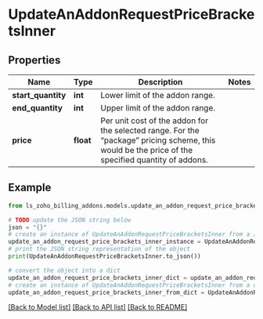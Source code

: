 # UpdateAnAddonRequestPriceBracketsInner


## Properties

Name | Type | Description | Notes
------------ | ------------- | ------------- | -------------
**start_quantity** | **int** | Lower limit of the addon range. | 
**end_quantity** | **int** | Upper limit of the addon range. | 
**price** | **float** | Per unit cost of the addon for the selected range. For the “package” pricing scheme, this would be the price of the specified quantity of addons. | 

## Example

```python
from ls_zoho_billing_addons.models.update_an_addon_request_price_brackets_inner import UpdateAnAddonRequestPriceBracketsInner

# TODO update the JSON string below
json = "{}"
# create an instance of UpdateAnAddonRequestPriceBracketsInner from a JSON string
update_an_addon_request_price_brackets_inner_instance = UpdateAnAddonRequestPriceBracketsInner.from_json(json)
# print the JSON string representation of the object
print(UpdateAnAddonRequestPriceBracketsInner.to_json())

# convert the object into a dict
update_an_addon_request_price_brackets_inner_dict = update_an_addon_request_price_brackets_inner_instance.to_dict()
# create an instance of UpdateAnAddonRequestPriceBracketsInner from a dict
update_an_addon_request_price_brackets_inner_from_dict = UpdateAnAddonRequestPriceBracketsInner.from_dict(update_an_addon_request_price_brackets_inner_dict)
```
[[Back to Model list]](../README.md#documentation-for-models) [[Back to API list]](../README.md#documentation-for-api-endpoints) [[Back to README]](../README.md)


